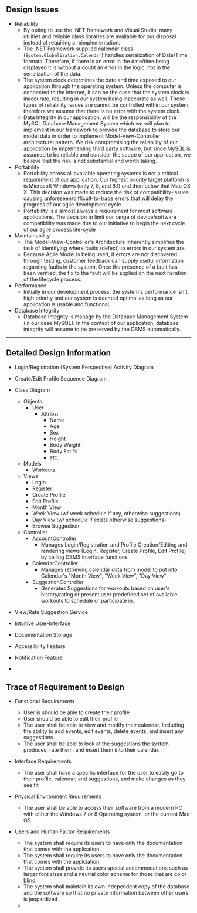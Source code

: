 ## Design Issues
- Reliability
  - By opting to use the .NET framework and Visual Studio, many utilities and reliable class libraries are available for our disposal instead of requiring a reimplementation.
  - The .NET Framework supplied calendar class (`System.Globalization.Calendar`) handles serialization of Date/Time formats.  Therefore, if there is an error in the date/time being displayed it is without a doubt an error in the logic, not in the serialization of the data.
  - The system clock determines the date and time exposed to our application through the operating system.  Unless the computer is connected to the internet, it can be the case that the system clock is inaccurate,  resulting in our system being inaccurate as well.  These types of reliability issues are cannot be controlled within our system, therefore we assume that there is no error with the system clock.
  - Data Integrity in our application, will be the responsibility of the MySQL Database Management System which we will plan to implement in our framework to provide the database to store our model data in order to implement Model-View-Controller architectural pattern.  We risk compromising the reliability of our application by implementing third party software, but since MySQL is assumed to be reliable and consider the scope of our application, we believe that the risk is not substantial and worth taking. 
- Portability
  - Portability across all available operating systems is not a critical requirement of our application.  Our highest priority target platform is is Microsoft Windows (only 7, 8, and 8.1) and then below that Mac OS X.  This decision was made to reduce the risk of compatibility-issues causing unforeseen/difficult-to-trace errors that will delay the progress of our agile development cycle.
  - Portability is a almost always a requirement for most software applications.  The decision to limit our range of device/software compatibility was made due to our initiative to begin the next cycle of our agile process life-cycle
- Maintainability
	* The Model-View-Controller's Architecture inherently simplifies the task of identifying where faults (defect) to errors in our system are.  
	* Because Agile Model is being used, if errors are not discovered through testing, customer feedback can supply useful information regarding faults in the system.  Once the presence of a fault has been verified, the fix to the fault will be applied on the next iteration of the lifecycle process.
- Performance
	* Initially in our development process, the system's performance isn't high priority and our system is deemed optimal as long as our application is usable and functional.  
- Database Integrity
	* Database Integrity is manage by the Database Management System (in our case MySQL).  In the context of our application, database integrity will assume to be preserved by the DBMS automatically.

--------------------



## Detailed Design Information
* Login/Registration (System Perspective) Activity Diagram
* Create/Edit Profile Sequence Diagram
* Class Diagram
	* Objects
		* User
			* Attribs: 
				* Name
				* Age
				* Sex
				* Height
				* Body Weight
				* Body Fat %
				* etc.
	* Models
		* Workouts
	* Views
		* Login 
		* Register
		* Create Profile
		* Edit Profile
		* Month View 
		* Week View  (w/ week schedule if any, otherwise suggestions)
		* Day View (w/ schedule if exists otherwise suggestions)
		* Browse Suggestion 
	* Controller
		* AccountController
			* Manages Login/Registration and Profile Creation/Editing and rendering views (Login, Register, Create Profile, Edit Profile) by calling DBMS interface functions
		* CalendarController
			* Manages retrieving calendar data from model to put into Calendar's "Month View", "Week View", "Day View"
		* SuggestionController
			* Generates Suggestions for workouts based on user's history/rating or present user predefined set of available workouts to schedule or participate in.

* View/Rate Suggestion Service 
* Intuitive User-Interface
* Documentation Storage
* Accessibility Feature
* Notification Feature
* 










## Trace of Requirement to Design

* Functional Requirements
	* User is should be able to create their profile
	* User should be able to edit their profile
	* The user shall be able to view and modify their calendar. Including the ability to add events, edit events, delete events, and insert any suggestions.
	* The user shall be able to look at the suggestions the system produces, rate them, and insert them into their calendar.

* Interface Requirements
	* The user shall have a specific interface for the user to easily go to their profile, calendar, and suggestions, and make changes as they see fit

* Physical Environment Requirements
	* The user shall be able to access their software from a modern PC with either the Windows 7 or 8 Operating system, or the current Mac OS.
* Users and Human Factor Requirements
	* The system shall require its users to have only the documentation that comes with the application.
	* The system shall require its users to have only the documentation that comes with the applciation.
	* The system shall provide its users special accommodations such as larger font sizes and a neutral color scheme for those that are color blind.
	* The system shall maintain its own independent copy of the database and the software so that no private information between other users is jeopardized
	*  










